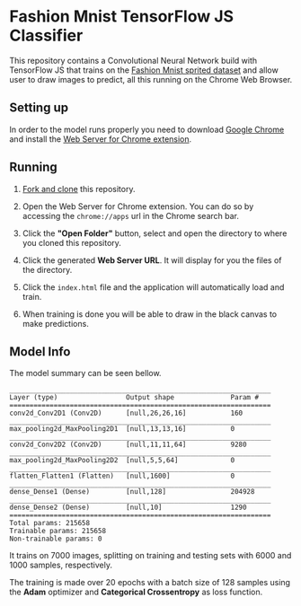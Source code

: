 # Fashion Mnist TensorFlow JS Classifier 

This repository contains a Convolutional Neural Network build with TensorFlow JS that trains on the [Fashion Mnist sprited dataset](https://storage.googleapis.com/learnjs-data/model-builder/fashion_mnist_images.png) and allow user to draw images to predict, all this running on the Chrome Web Browser.  

## Setting up  

In order to the model runs properly you need to download [Google Chrome](https://www.google.pt/intl/pt-PT/chrome/?brand=CHBD&gclid=EAIaIQobChMIv-vZmImG5wIVBA6RCh3kWQNmEAAYASAAEgKDmvD_BwE&gclsrc=aw.ds) and install the [Web Server for Chrome extension](https://chrome.google.com/webstore/detail/web-server-for-chrome/ofhbbkphhbklhfoeikjpcbhemlocgigb). 

## Running

1. [Fork and clone](https://guides.github.com/activities/forking/) this repository.

2. Open the Web Server for Chrome extension. You can do so by accessing the `chrome://apps` url in the Chrome search bar. 

3. Click the **"Open Folder"** button, select and open the directory to where you cloned this repository. 

4. Click the generated **Web Server URL**. It will display for you the files of the directory. 

5. Click the `index.html` file and the application will automatically load and train. 

6. When training is done you will be able to draw in the black canvas to make predictions. 

## Model Info 

The model summary can be seen bellow. 

```
_________________________________________________________________ 
Layer (type)                 Output shape              Param #   
================================================================= 
conv2d_Conv2D1 (Conv2D)      [null,26,26,16]           160       
_________________________________________________________________ 
max_pooling2d_MaxPooling2D1  [null,13,13,16]           0         
_________________________________________________________________ 
conv2d_Conv2D2 (Conv2D)      [null,11,11,64]           9280      
_________________________________________________________________ 
max_pooling2d_MaxPooling2D2  [null,5,5,64]             0         
_________________________________________________________________ 
flatten_Flatten1 (Flatten)   [null,1600]               0         
_________________________________________________________________ 
dense_Dense1 (Dense)         [null,128]                204928    
_________________________________________________________________ 
dense_Dense2 (Dense)         [null,10]                 1290      
================================================================= 
Total params: 215658 
Trainable params: 215658 
Non-trainable params: 0
``` 

It trains on 7000 images, splitting on training and testing sets with 6000 and 1000 samples, respectively. 

The training is made over 20 epochs with a batch size of 128 samples using the **Adam** optimizer and **Categorical Crossentropy** as loss function. 